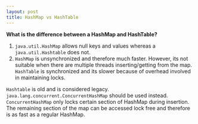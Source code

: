 ```yaml
---
layout: post
title: HashMap vs HashTable
---
```


**What is the difference between a HashMap and HashTable?**

1. `java.util.HashMap` allows null keys and values whereas a `java.util.Hashtable` does not.
2. `HashMap` is unsynchronized and therefore much faster. However, its not suitable when there are multiple threads inserting/getting from the map. `HashTable` is synchronized and its slower because of overhead involved in maintaining locks.

`Hashtable` is old and is considered legacy. `java.lang.concurrent.ConcurrentHashMap` should be used instead. `ConcurrentHashMap` only locks certain section of HashMap during insertion. The remaining section of the map can be accessed lock free and therefore is as fast as a regular HashMap.
